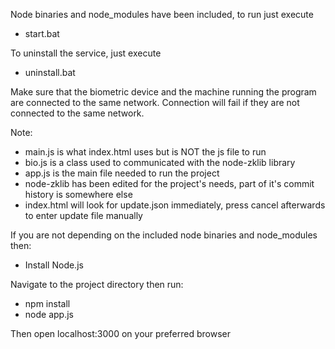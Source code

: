 Node binaries and node_modules have been included, to run just execute
* start.bat

To uninstall the service, just execute
* uninstall.bat

Make sure that the biometric device and the machine running the program are connected to the same network. Connection will fail if they are not connected to the same network.

Note: 
* main.js is what index.html uses but is NOT the js file to run
* bio.js is a class used to communicated with the node-zklib library
* app.js is the main file needed to run the project
* node-zklib has been edited for the project's needs, part of it's commit history is somewhere else
* index.html will look for update.json immediately, press cancel afterwards to enter update file manually

If you are not depending on the included node binaries and node_modules then:

- Install Node.js

Navigate to the project directory then run: 
* npm install
* node app.js

Then open localhost:3000 on your preferred browser